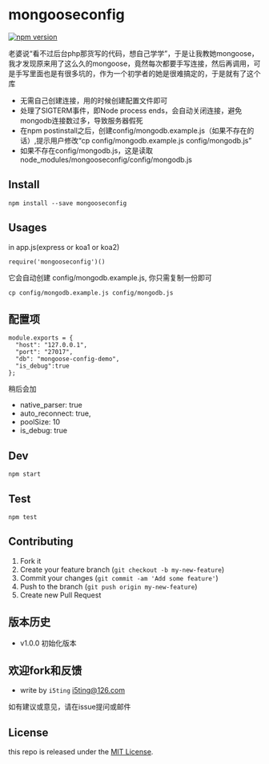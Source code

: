 # mongooseconfig

[![npm version](https://badge.fury.io/js/mongooseconfig.svg)](http://badge.fury.io/js/mongooseconfig)

老婆说“看不过后台php那货写的代码，想自己学学”，于是让我教她mongoose，我才发现原来用了这么久的mongoose，竟然每次都要手写连接，然后再调用，可是手写里面也是有很多坑的，作为一个初学者的她是很难搞定的，于是就有了这个库


- 无需自己创建连接，用的时候创建配置文件即可
- 处理了SIGTERM事件，即Node process ends，会自动关闭连接，避免mongodb连接数过多，导致服务器假死
- 在npm postinstall之后，创建config/mongodb.example.js（如果不存在的话）,提示用户修改“cp config/mongodb.example.js config/mongodb.js”
- 如果不存在config/mongodb.js，这是读取node_modules/mongooseconfig/config/mongodb.js


## Install

```
npm install --save mongooseconfig
```

## Usages

in app.js(express or koa1 or koa2)

```
require('mongooseconfig')()
```

它会自动创建 config/mongodb.example.js, 你只需复制一份即可

```
cp config/mongodb.example.js config/mongodb.js
```

## 配置项

```
module.exports = {
  "host": "127.0.0.1",
  "port": "27017",
  "db": "mongoose-config-demo",
  "is_debug":true
};
```

稍后会加

- native_parser: true
- auto_reconnect: true,
- poolSize: 10
- is_debug: true

## Dev

```
npm start
```

## Test

```
npm test
```


## Contributing

1. Fork it
2. Create your feature branch (`git checkout -b my-new-feature`)
3. Commit your changes (`git commit -am 'Add some feature'`)
4. Push to the branch (`git push origin my-new-feature`)
5. Create new Pull Request

## 版本历史

- v1.0.0 初始化版本

## 欢迎fork和反馈

- write by `i5ting` i5ting@126.com

如有建议或意见，请在issue提问或邮件

## License

this repo is released under the [MIT
License](http://www.opensource.org/licenses/MIT).
